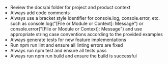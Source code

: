 - Review the docs/ai folder for project and product context
- Always add code comments
- Always use a bracket style identifier for console.log, console.error, etc. such as console.log("[File or Module or Context]: Message") or console.error("[File or Module or Context]: Message") and use appropriate string case conventions according to the provided examples
- Always generate tests for new feature implementations
- Run npm run lint and ensure all linting errors are fixed
- Always run npm test and ensure all tests pass
- Always run npm run build and ensure the build is successful
